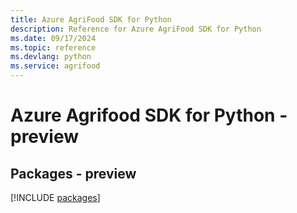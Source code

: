 ```yaml
---
title: Azure AgriFood SDK for Python
description: Reference for Azure AgriFood SDK for Python
ms.date: 09/17/2024
ms.topic: reference
ms.devlang: python
ms.service: agrifood
---
```

# Azure Agrifood SDK for Python - preview
## Packages - preview
[!INCLUDE [packages](agrifood-index.md)]